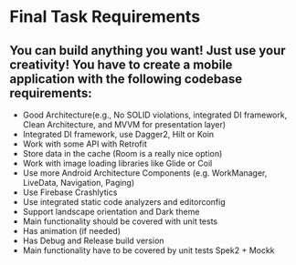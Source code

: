 # Final Task Requirements

## You can build anything you want! Just use your creativity! You have to create a mobile application with the following codebase requirements:
- Good Architecture(e.g., No SOLID violations, integrated DI framework, Clean Architecture, and MVVM for presentation layer)
- Integrated DI framework, use Dagger2, Hilt or Koin
- Work with some API with Retrofit
- Store data in the cache (Room is a really nice option)
- Work with image loading libraries like Glide or Coil
- Use more Android Architecture Components (e.g. WorkManager, LiveData, Navigation, Paging)
- Use Firebase Crashlytics
- Use integrated static code analyzers and editorconfig
- Support landscape orientation and Dark theme
- Main functionality should be covered with unit tests
- Has animation (if needed)
- Has Debug and Release build version
- Main functionality have to be covered by unit tests Spek2 + Mockk
